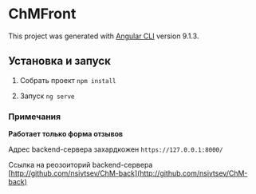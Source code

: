 # ChMFront

This project was generated with [Angular CLI](https://github.com/angular/angular-cli) version 9.1.3.

## Установка и запуск
1. Собрать проект `npm install`

2. Запуск `ng serve`

### Примечания
**Работает только форма отзывов**

Адрес backend-сервера захардкожен `https://127.0.0.1:8000/`

Ссылка на реозоиторий backend-сервера [http://github.com/nsivtsev/ChM-back](http://github.com/nsivtsev/ChM-back)
